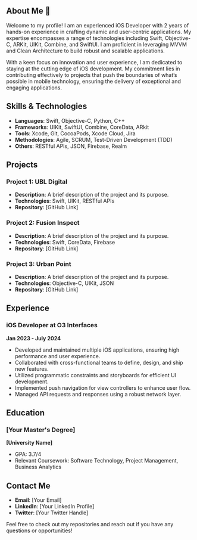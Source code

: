 
## About Me 👋

Welcome to my profile! I am an experienced iOS Developer with 2 years of hands-on experience in crafting dynamic and user-centric applications. My expertise encompasses a range of technologies including Swift, Objective-C, ARKit, UIKit, Combine, and SwiftUI. I am proficient in leveraging MVVM and Clean Architecture to build robust and scalable applications.

With a keen focus on innovation and user experience, I am dedicated to staying at the cutting edge of iOS development. My commitment lies in contributing effectively to projects that push the boundaries of what’s possible in mobile technology, ensuring the delivery of exceptional and engaging applications.

## Skills & Technologies

- **Languages**: Swift, Objective-C, Python, C++
- **Frameworks**: UIKit, SwiftUI, Combine, CoreData, ARkit
- **Tools**: Xcode, Git, CocoaPods, Xcode Cloud, Jira
- **Methodologies**: Agile, SCRUM, Test-Driven Development (TDD)
- **Others**: RESTful APIs, JSON, Firebase, Realm

## Projects

### Project 1: UBL Digital
- **Description**: A brief description of the project and its purpose.
- **Technologies**: Swift, UIKit, RESTful APIs
- **Repository**: [GitHub Link]

### Project 2: Fusion Inspect
- **Description**: A brief description of the project and its purpose.
- **Technologies**: Swift, CoreData, Firebase
- **Repository**: [GitHub Link]

### Project 3: Urban Point
- **Description**: A brief description of the project and its purpose.
- **Technologies**: Objective-C, UIKit, JSON
- **Repository**: [GitHub Link]

## Experience

### iOS Developer at O3 Interfaces
**Jan 2023 - July 2024**

- Developed and maintained multiple iOS applications, ensuring high performance and user experience.
- Collaborated with cross-functional teams to define, design, and ship new features.
- Utilized programmatic constraints and storyboards for efficient UI development.
- Implemented push navigation for view controllers to enhance user flow.
- Managed API requests and responses using a robust network layer.

## Education

### [Your Master's Degree]
**[University Name]**
- GPA: 3.7/4
- Relevant Coursework: Software Technology, Project Management, Business Analytics

## Contact Me

- **Email**: [Your Email]
- **LinkedIn**: [Your LinkedIn Profile]
- **Twitter**: [Your Twitter Handle]

Feel free to check out my repositories and reach out if you have any questions or opportunities!
